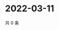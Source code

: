 # 2022-03-11

共 0 条

<!-- BEGIN WEIBO -->
<!-- 最后更新时间 Fri Mar 11 2022 04:01:02 GMT+0800 (China Standard Time) -->

<!-- END WEIBO -->
